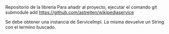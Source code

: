 Repositorio de la librería
Para añadir al proyecto, ejecutar el comando git submodule add https://github.com/astreiten/wikipediaservice

Se debe obtener una instancia de ServiceImpl. La misma devuelve un String con el termino buscado.
